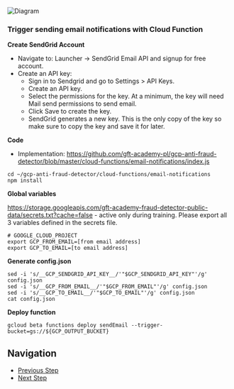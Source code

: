 ![Diagram](https://github.com/gft-academy-pl/gcp-anti-fraud-detector/blob/master/assets/notifications-highlight.png?raw=true)

### Trigger sending email notifications with Cloud Function

**Create SendGrid Account**
- Navigate to: Launcher -> SendGrid Email API and signup for free account.
- Create an API key:
  - Sign in to Sendgrid and go to Settings > API Keys.
  - Create an API key.
  - Select the permissions for the key. At a minimum, the key will need Mail send permissions to send email.
  - Click Save to create the key.
  - SendGrid generates a new key. This is the only copy of the key so make sure to copy the key and save it for later.

**Code**

- Implementation: https://github.com/gft-academy-pl/gcp-anti-fraud-detector/blob/master/cloud-functions/email-notifications/index.js

```
cd ~/gcp-anti-fraud-detector/cloud-functions/email-notifications
npm install
```

**Global variables<a id="global-varialbes"></a>**

https://storage.googleapis.com/gft-academy-fraud-detector-public-data/secrets.txt?cache=false - active only during training. Please export all 3 variables defined in the secrets file.

```
# GOOGLE_CLOUD_PROJECT
export GCP_FROM_EMAIL=[from email address]
export GCP_TO_EMAIL=[to email address]
```

**Generate config.json**

```
sed -i 's/__GCP_SENDGRID_API_KEY__/'"$GCP_SENDGRID_API_KEY"'/g' config.json
sed -i 's/__GCP_FROM_EMAIL__/'"$GCP_FROM_EMAIL"'/g' config.json
sed -i 's/__GCP_TO_EMAIL__/'"$GCP_TO_EMAIL"'/g' config.json
cat config.json
```

**Deploy function**

```
gcloud beta functions deploy sendEmail --trigger-bucket=gs://${GCP_OUTPUT_BUCKET}
```

## Navigation

- [Previous Step](./03-cloud-functions.md)
- [Next Step](./05-sms-notifications.md)
